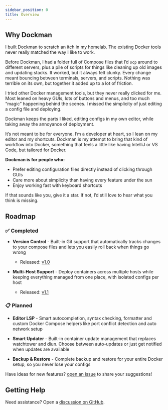 ```yaml
---
sidebar_position: 0
title: Overview
---
```


## **Why Dockman**

I built Dockman to scratch an itch in my homelab. The existing Docker tools never really matched the way I like to work.

Before Dockman, I had a folder full of Compose files that I’d `scp` around to different servers, plus a pile of scripts
for things like cleaning up old images and updating stacks. It worked, but it always felt clunky. Every change meant bouncing between terminals, 
servers, and scripts. Nothing was terrible on its own, but together it added up to a lot of friction.

I tried other Docker management tools, but they never really clicked for me. Most leaned on heavy GUIs, lots of buttons and menus, 
and too much “magic” happening behind the scenes. I missed the simplicity of just editing a config file and deploying.

Dockman keeps the parts I liked, editing configs in my own editor, while taking away the annoyance of deployment.

It’s not meant to be for everyone. I’m a developer at heart, so I lean on my editor and my shortcuts. Dockman is my
attempt to bring that kind of workflow into Docker, something that feels a little like having IntelliJ or VS Code, but
tailored for Docker.

**Dockman is for people who:**

* Prefer editing configuration files directly instead of clicking through GUIs
* Care more about simplicity than having every feature under the sun
* Enjoy working fast with keyboard shortcuts

If that sounds like you, give it a star. If not, I’d still love to hear what you think is missing.

## Roadmap

### ✅ Completed

- **Version Control** - Built-in Git support that automatically tracks changes to your compose files and lets you easily
  roll back when things go wrong
    - Released: [v1.0](https://github.com/RA341/dockman/releases/tag/v1.0.0)

- **Multi-Host Support** - Deploy containers across multiple hosts while keeping everything managed from one place, with
  isolated configs per host
    - Released: [v1.1](https://github.com/RA341/dockman/releases/tag/v1.1.0)

### 📋 Planned

- **Editor LSP** - Smart autocompletion, syntax checking, formatter and custom Docker Compose helpers like port
  conflict detection and auto network setup

- **Smart Updater** - Built-in container update management that replaces watchtower and diun. Choose between
  auto-updates or just get notified when updates are available

- **Backup & Restore** - Complete backup and restore for your entire Docker setup, so you never lose
  your configs

Have ideas for new features?
[open an issue](https://github.com/RA341/dockman/issues/new) to share your suggestions!

## Getting Help

Need assistance? Open a [discussion on GitHub](https://github.com/RA341/dockman/discussions).
